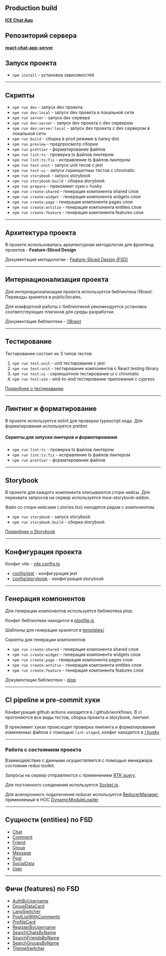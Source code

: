 ## Production build

**[ICE Chat App](https://remarkable-basbousa-d78cf9.netlify.app/)**

## Репозиторий сервера
**[react-chat-app-server](https://github.com/Pepetka/react-chat-app-server)**

## Запуск проекта

- `npm install` - установка зависимостей

---

## Скрипты

- `npm run dev` - запуск dev проекта
- `npm run dev:local` - запуск dev проекта в локальной сети
- `npm run server` - запуск dev сервера
- `npm run dev:server` - запуск dev проекта с dev сервером
- `npm run dev:server:local` - запуск dev проекта с dev сервером в локальной сети
- `npm run build` - сборка в prod режиме в папку dist
- `npm run preview` - предпросмотр сборки
- `npm run prettier` - форматирование файлов
- `npm run lint:ts` - проверка ts файлов линтером
- `npm run lint:ts:fix` - исправление ts файлов линтером
- `npm run test:unit` - запуск unit тесов с jest
- `npm run test:ui` - запуск скриншотных тестов с chromatic
- `npm run storybook` - запуск storybook
- `npm run storybook:build` - сборка storybook
- `npm run prepare` - прекоммит хуки с husky
- `npm run create:shared` - генерация компонента shared слоя
- `npm run create:widget` - генерация компонента widgets слоя
- `npm run create:page` - генерация компонента pages слоя
- `npm run create:entitie` - генерация компонента entities слоя
- `npm run create:feature` - генерация компонента features слоя

---

## Архитектура проекта

В проекте использовалась архитектурная методология для фронтенд проектов - **Feature-Sliced Design**

Документация методологии - [Feature-Sliced Design (FSD)](https://feature-sliced.design/ru/docs)

---

## Интернационализация проекта

Для интернационализации проекта используется библиотека i18next.
Переводы хранятся в public/locales.

Для комфортной работы с библиотекой рекомендуется установка соответствующих плагинов для среды разработки.

Документация библиотеки - [i18next](https://react.i18next.com/)

---

## Тестирование

Тестирование состоит их 3 типов тестов:
1) `npm run test:unit` - unit тестирование с jest
2) `npm run test:unit` - тестирование компонентов с React testing library
3) `npm run test:ui` - скриншотное тестирование ui с chromatic
4) `npm run test:e2e` - end-to-end тестирование приложения с cypress

[Подробнее о тестировании](./docs/test.md)

---

## Линтинг и форматирование

В проекте используется eslint для проверки typescript кода.
Для форматирования используется prettier.

##### Скрипты для запуска линтеров и форматирования
- `npm run lint:ts` - проверка ts файлов линтером
- `npm run lint:ts:fix` - исправление ts файлов линтером
- `npm run prettier` - форматирование файлов

---

## Storybook

В проекте для каждого компонента описываются стори-кейсы.
Для перехвата запросов на сервер используется msw-storybook-addon.

Файл со стори-кейсами (.stories.tsx) находятся рядом с компонентом.

- `npm run storybook` - запуск storybook
- `npm run storybook:build` - сборка storybook

[Подробнее о Storybook](./docs/storybook.md)

---

## Конфигурация проекта

Конфиг vite - [vite.config.ts](./vite.config.ts)

- [config/jest](./test/config/) - конфигурация jest
- [config/storybook](./.storybook/) - конфигурация storybook

---

## Генерация компонентов

Для генерации компонентов используется библиотека plop.

Конфиг библиотеки находится в [plopfile.js](./plopfile.js)

Шаблоны для генерации хранятся в [templates/](./templates/)

Скрипты для генерации компонентов:
- `npm run create:shared` - генерация компонента shared слоя
- `npm run create:widget` - генерация компонента widgets слоя
- `npm run create:page` - генерация компонента pages слоя
- `npm run create:entitie` - генерация компонента entities слоя
- `npm run create:feature` - генерация компонента features слоя

Документации библиотеки - [plop](https://plopjs.com/documentation/)

---

## CI pipeline и pre-commit хуки

Конфигурация github actions находится в /.github/workflows.
В ci прогоняются все виды тестов, сборка проекта и storybook, линтинг.

В прекоммит хуках происходит проверка линтинга и форматирования измененных файлов с помощью `lint-staged`, конфиг 
находится в [/.husky](./.husky)

---

### Работа с состоянием проекта

Взаимодействие с данными осуществляется с помощью менеджера состояния redux toolkit.

Запросы на сервер отправляются с применением [RTK query](./src/shared/api/rtkApi.ts).

Для постоянного соединения используется [Socket.io](https://socket.io/docs).

Для асинхронного подключения reducer используется
[ReducerManager](./src/app/provider/Store/config/reducerManager.ts), применяемый в HOC
[DynamicModuleLoader](./src/shared/components/DynamicModuleLoader/DynamicModuleLoader.tsx)

---

## Сущности (entities) по FSD

- [Chat](./src/entities/Chat/README.md)
- [Comment](./src/entities/Comment/README.md)
- [Friend](./src/entities/Friend/README.md)
- [Group](./src/entities/Group/README.md)
- [Message](./src/entities/Message/README.md)
- [Post](./src/entities/Post/README.md)
- [SocialData](./src/entities/SocialData/README.md)
- [User](./src/entities/User/README.md)

---

## Фичи (features) по FSD

- [AuthByUsername](./src/features/AuthByUsername/README.md)
- [GroupDataCard](./src/features/GroupDataCard/README.md)
- [LangSwitcher](./src/features/LangSwitcher/README.md)
- [PostListWithComments](./src/features/PostListWithComments/README.md)
- [ProfileCard](./src/features/ProfileCard/README.md)
- [RegisterByUsername](./src/features/RegisterByUsername/README.md)
- [SearchChatsByName](./src/features/SearchChatsByName/README.md)
- [SearchFriendsByName](./src/features/SearchFriendsByName/README.md)
- [SearchGroupsByName](./src/features/SearchGroupsByName/README.md)
- [ThemeSwitcher](./src/features/ThemeSwitcher/README.md)
